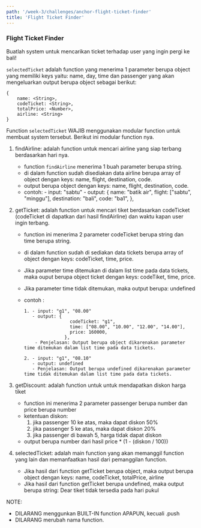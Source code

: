 ```yaml
---
path: '/week-3/challenges/anchor-flight-ticket-finder'
title: 'Flight Ticket Finder'
---
```


### Flight Ticket Finder


Buatlah system untuk mencarikan ticket terhadap user yang ingin pergi ke bali!

`selectedTicket` adalah function yang menerima 1 parameter berupa object yang memiliki keys yaitu: name, day, time dan passenger yang akan mengeluarkan output berupa object sebagai berikut:

    {
        name: <String>,
        codeTicket: <String>,
        totalPrice: <Number>,
        airline: <String>
    }

Function `selectedTicket` WAJIB menggunakan modular function untuk membuat system tersebut.
Berikut ini modular function nya.

1.  findAirline: adalah function untuk mencari airline yang siap terbang berdasarkan hari nya.

    - function `findAirline` menerima 1 buah parameter berupa string.
    - di dalam function sudah disediakan data airline berupa array of object dengan keys: name, flight, destination, code.
    - output berupa object dengan keys: name, flight, destination, code.
    - contoh: - input: "sabtu" - output: {
      name: "batik air",
      flight: ["sabtu", "minggu"],
      destination: "bali",
      code: "ba1",
      },

2.  getTicket: adalah function untuk mencari tiket berdasarkan codeTicket (codeTicket di dapatkan dari hasil findAirline) dan waktu kapan user ingin terbang.

    - function ini menerima 2 parameter codeTicket berupa string dan time berupa string.
    - di dalam function sudah di sediakan data tickets berupa array of object dengan keys: codeTicket, time, price.
    - Jika parameter time ditemukan di dalam list time pada data tickets, maka ouput berupa object ticket dengan keys: codeTiket, time, price.
    - Jika parameter time tidak ditemukan, maka output berupa: undefined

    - contoh :

          1. - input: "g1", "08.00"
             - output: {
                           codeTicket: "g1",
                           time: ["08.00", "10.00", "12.00", "14.00"],
                           price: 160000,
                         },
              - Penjelasan: Output berupa object dikarenakan parameter time ditemukan dalam list time pada data tickets.

          2. - input: "g1", "08.10"
             - output: undefined
             - Penjelasan: Output berupa undefined dikarenakan parameter time tidak ditemukan dalam list time pada data tickets.

3.  getDiscount: adalah function untuk untuk mendapatkan diskon harga tiket

    - function ini menerima 2 parameter passenger berupa number dan price berupa number
    - ketentuan diskon:
      1. jika passenger 10 ke atas, maka dapat diskon 50%
      2. jika passenger 5 ke atas, maka dapat diskon 20%
      3. jika passenger di bawah 5, harga tidak dapat diskon
    - output berupa number dari hasil price \* (1 - (diskon / 100))

4.  selectedTicket: adalah main function yang akan memanggil function yang lain dan memanfaatkan hasil dari pemanggilan function.
    - Jika hasil dari function getTicket berupa object, maka output berupa object dengan keys: name, codeTicket, totalPrice, airline
    - Jika hasil dari function getTicket berupa undefined, maka output berupa string: Dear <user name> tiket <airline name> tidak tersedia pada hari <user day> pukul <user time>

NOTE:

- DILARANG menggunkan BUILT-IN function APAPUN, kecuali .push
- DILARANG merubah nama function.
